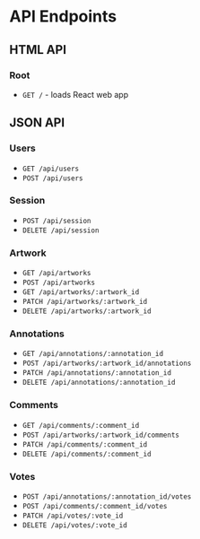# API Endpoints

## HTML API

### Root

- `GET /` - loads React web app

## JSON API

### Users

- `GET /api/users`
- `POST /api/users`

### Session

- `POST /api/session`
- `DELETE /api/session`

### Artwork

- `GET /api/artworks`
- `POST /api/artworks`
- `GET /api/artworks/:artwork_id`
- `PATCH /api/artworks/:artwork_id`
- `DELETE /api/artworks/:artwork_id`

### Annotations
- `GET /api/annotations/:annotation_id`
- `POST /api/artworks/:artwork_id/annotations`
- `PATCH /api/annotations/:annotation_id`
- `DELETE /api/annotations/:annotation_id`

### Comments
- `GET /api/comments/:comment_id`
- `POST /api/artworks/:artwork_id/comments`
- `PATCH /api/comments/:comment_id`
- `DELETE /api/comments/:comment_id`

### Votes
- `POST /api/annotations/:annotation_id/votes`
- `POST /api/comments/:comment_id/votes`
- `PATCH /api/votes/:vote_id`
- `DELETE /api/votes/:vote_id`
